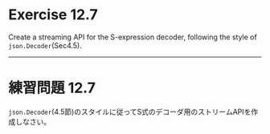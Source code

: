 # Exercise 12.7
Create a streaming API for the S-expression decoder, following the style of `json.Decoder`(Sec4.5).


---
# 練習問題 12.7
`json.Decoder`(4.5節)のスタイルに従ってS式のデコーダ用のストリームAPIを作成しなさい。
